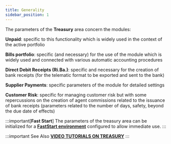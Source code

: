 ```yaml
---
title: Generality
sidebar_position: 1
---
```


The parameters of the **Treasury** area concern the modules: 

**Unpaid**: specific to this functionality which is widely used in the context of the active portfolio

**Bills portfolio**: specific (and necessary) for the use of the module which is widely used and connected with various automatic accounting procedures

**Direct Debit Receipts (Ri.Ba.)**: specific and necessary for the creation of bank receipts (for the telematic format to be exported and sent to the bank)

**Supplier Payments**: specific parameters of the module for detailed settings

**Customer Risk**: specific for managing customer risk but with some repercussions on the creation of agent commissions related to the issuance of bank receipts (parameters related to the number of days, safety, beyond the due date of effects)


:::important[**Fast Start**]
The parameters of the treasury area can be initialized for a [**FastStart environment**](/docs/guide/fast-start) configured to allow immediate use.
:::

:::important See Also
[**VIDEO TUTORIALS ON TREASURY**](/docs/video/treasury/video)
:::